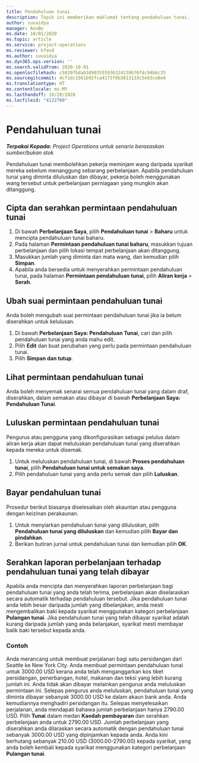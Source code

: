 ```yaml
---
title: Pendahuluan tunai
description: Topik ini memberikan maklumat tentang pendahuluan tunai.
author: suvaidya
manager: AnnBe
ms.date: 10/01/2020
ms.topic: article
ms.service: project-operations
ms.reviewer: kfend
ms.author: suvaidya
ms.dyn365.ops.version: ''
ms.search.validFrom: 2020-10-01
ms.openlocfilehash: c5839fbdab58903555936324139b76f4c94b6c35
ms.sourcegitcommit: 4cf1dc1561b92fca4175f0b3813133c5e63ce8e6
ms.translationtype: HT
ms.contentlocale: ms-MY
ms.lasthandoff: 10/28/2020
ms.locfileid: "4122760"
---
```

# <a name="cash-advance"></a>Pendahuluan tunai

_**Terpakai Kepada:** Project Operations untuk senario berasaskan sumber/bukan stok_

Pendahuluan tunai membolehkan pekerja meminjam wang daripada syarikat mereka sebelum menanggung sebarang perbelanjaan. Apabila pendahuluan tunai yang diminta diluluskan dan dibayar, pekerja boleh menggunakan wang tersebut untuk perbelanjaan perniagaan yang mungkin akan ditanggung. 

## <a name="create-and-submit-a-cash-advance-request"></a>Cipta dan serahkan permintaan pendahuluan tunai

1. Di bawah **Perbelanjaan Saya**, pilih **Pendahuluan tunai** > **Baharu** untuk mencipta pendahuluan tunai baharu. 
2. Pada halaman **Permintaan pendahuluan tunai baharu**, masukkan tujuan perbelanjaan dan pilih lokasi tempat perbelanjaan akan ditanggung.
3. Masukkan jumlah yang diminta dan mata wang, dan kemudian pilih **Simpan**. 
4. Apabila anda bersedia untuk menyerahkan permintaan pendahuluan tunai, pada halaman **Permintaan pendahuluan tunai**, pilih **Aliran kerja** > **Serah**.

## <a name="modify-a-cash-advance-request"></a>Ubah suai permintaan pendahuluan tunai

Anda boleh mengubah suai permintaan pendahuluan tunai jika ia belum diserahkan untuk kelulusan.

1. Di bawah **Perbelanjaan Saya: Pendahuluan Tunai**, cari dan pilih pendahuluan tunai yang anda mahu edit.
2. Pilih **Edit** dan buat perubahan yang perlu pada permintaan pendahuluan tunai. 
3. Pilih **Simpan dan tutup**.


## <a name="view-cash-advance-requests"></a>Lihat permintaan pendahuluan tunai
Anda boleh menyemak senarai semua pendahuluan tunai yang dalam draf, diserahkan, dalam semakan atau dibayar di bawah **Perbelanjaan Saya: Pendahuluan Tunai**. 

## <a name="approve-cash-advance-requests"></a>Luluskan permintaan pendahuluan tunai

Pengurus atau pengguna yang dikonfigurasikan sebagai pelulus dalam aliran kerja akan dapat meluluskan pendahuluan tunai yang diserahkan kepada mereka untuk disemak. 

1. Untuk meluluskan pendahuluan tunai, di bawah **Proses pendahuluan tunai**, pilih **Pendahuluan tunai untuk semakan saya**.
2. Pilih pendahuluan tunai yang anda perlu semak dan pilih **Luluskan**.  

## <a name="pay-cash-advances"></a>Bayar pendahuluan tunai 
Prosedur berikut biasanya diselesaikan oleh akauntan atau pengguna dengan keizinan perakaunan.

1. Untuk menyiarkan pendahuluan tunai yang diluluskan, pilih **Pendahuluan tunai yang diluluskan** dan kemudian pilih **Bayar dan pindahkan**.  
2. Berikan butiran jurnal untuk pendahuluan tunai dan kemudian pilih **OK**. 

## <a name="submit-an-expense-report-against-a-paid-cash-advance"></a>Serahkan laporan perbelanjaan terhadap pendahuluan tunai yang telah dibayar 

Apabila anda mencipta dan menyerahkan laporan perbelanjaan bagi pendahuluan tunai yang anda telah terima, perbelanjaan akan diselaraskan secara automatik terhadap pendahuluan tersebut. Jika pendahuluan tunai anda lebih besar daripada jumlah yang dibelanjakan, anda mesti mengembalikan baki kepada syarikat menggunakan kategori perbelanjaan **Pulangan tunai**. Jika pendahuluan tunai yang telah dibayar syarikat adalah kurang daripada jumlah yang anda belanjakan, syarikat mesti membayar balik baki tersebut kepada anda. 

### <a name="example"></a>Contoh
Anda merancang untuk membuat perjalanan bagi satu persidangan dari Seattle ke New York City. Anda membuat permintaan pendahuluan tunai untuk 3000.00 USD kerana anda telah menganggarkan kos tiket persidangan, penerbangan, hotel, makanan dan teksi yang lebih kurang jumlah ini. Anda tidak akan dibayar melainkan pengurus anda meluluskan permintaan ini. Selepas pengurus anda meluluskan, pendahuluan tunai yang diminta dibayar sebanyak 3000.00 USD ke dalam akaun bank anda. Anda kemudiannya menghadiri persidangan itu. Selepas menyelesaikan perjalanan, anda mendapati bahawa jumlah perbelanjaan hanya 2790.00 USD. Pilih **Tunai** dalam medan **Kaedah pembayaran** dan serahkan perbelanjaan anda untuk 2790.00 USD. Jumlah perbelanjaan yang diserahkan anda dilaraskan secara automatik dengan pendahuluan tunai sebanyak 3000.00 USD yang dipinjamkan kepada anda. Anda kini berhutang sebanyak 210.00 USD (3000.00-2790.00) kepada syarikat, yang anda boleh kembali kepada syarikat menggunakan kategori perbelanjaan **Pulangan tunai**. 
